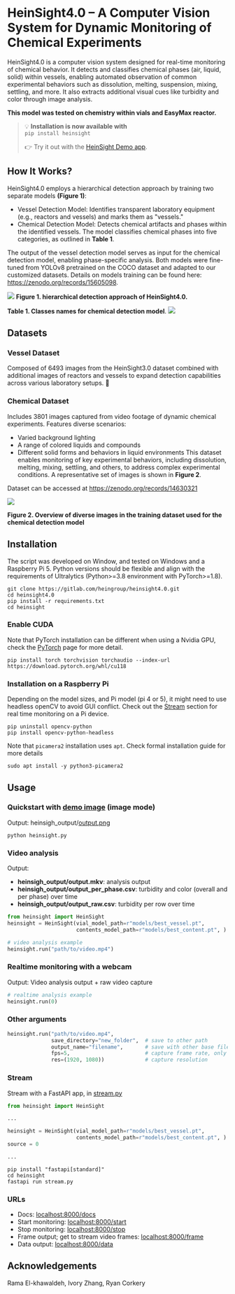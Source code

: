 # HeinSight4.0 – A Computer Vision System for Dynamic Monitoring of Chemical Experiments
HeinSight4.0 is a computer vision system designed for real-time monitoring of chemical behavior. It detects and classifies chemical phases (air, liquid, solid) within vessels, enabling automated observation of common experimental behaviors such as dissolution, melting, suspension, mixing, settling, and more. It also extracts additional visual cues like turbidity and color through image analysis.

**This model was tested on chemistry within vials and EasyMax reactor.**
> 💡 **Installation is now available with**  
> `pip install heinsight`  
>  
> 👉 Try it out with the [HeinSight Demo app](https://huggingface.co/spaces/ivoryzhang/HeinSight-Demo).
## How It Works?
HeinSight4.0 employs a hierarchical detection approach by training two separate models **(Figure 1)**:
- Vessel Detection Model: Identifies transparent laboratory equipment (e.g., reactors and vessels) and marks them as "vessels."
- Chemical Detection Model: Detects chemical artifacts and phases within the identified vessels. The model classifies chemical phases into five categories, as outlined in **Table 1**.

The output of the vessel detection model serves as input for the chemical detection model, enabling phase-specific analysis. Both models were fine-tuned from YOLOv8 pretrained on the COCO dataset and adapted to our customized datasets.
Details on models training can be found here: https://zenodo.org/records/15605098. 

![](https://gitlab.com/heingroup/heinsight4.0/-/raw/main/docs/model_method.png)
**Figure 1. hierarchical detection approach of HeinSight4.0.** 



**Table 1. Classes names for chemical detection model**. 
![](https://gitlab.com/heingroup/heinsight4.0/-/raw/main/docs/classes.png)


## Datasets
### Vessel Dataset
Composed of 6493 images from the HeinSight3.0 dataset combined with additional images of reactors and vessels to expand detection capabilities across various laboratory setups.
	
### Chemical Dataset
Includes 3801 images captured from video footage of dynamic chemical experiments.
Features diverse scenarios:
* Varied background lighting
* A range of colored liquids and compounds
* Different solid forms and behaviors in liquid environments
This dataset enables monitoring of key experimental behaviors, including dissolution, melting, mixing, settling, and others, to address complex experimental conditions. A representative set of images is shown in **Figure 2**.

Dataset can be accessed at https://zenodo.org/records/14630321


![](https://gitlab.com/heingroup/heinsight4.0/-/raw/main/docs/dataset.png)

**Figure 2. Overview of diverse images in the training dataset used for the chemical detection model**

## Installation
The script was developed on Window, and tested on Windows and a Raspberry Pi 5. Python versions should be flexible and align with the requirements of Ultralytics
(Python>=3.8 environment with PyTorch>=1.8). 
```commandline
git clone https://gitlab.com/heingroup/heinsight4.0.git
cd heinsight4.0
pip install -r requirements.txt
cd heinsight
```
### Enable CUDA
Note that PyTorch installation can be different when using a Nvidia GPU, check the [PyTorch](https://pytorch.org/) page for more detail.  
```
pip install torch torchvision torchaudio --index-url https://download.pytorch.org/whl/cu118
```
### Installation on a Raspberry Pi

Depending on the model sizes, and Pi model (pi 4 or 5), it might need to use headless openCV to avoid GUI conflict. Check out the [Stream](#stream) section for real time monitoring on a Pi device.
```
pip uninstall opencv-python
pip install opencv-python-headless
```
Note that `picamera2` installation uses `apt`. Check formal installation guide for more details
```
sudo apt install -y python3-picamera2
```

## Usage
### Quickstart with [demo image](https://gitlab.com/heingroup/heinsight4.0/-/blob/main/examples/demo.png) (image mode)
Output: heinsigh_output/[output.png](https://gitlab.com/heingroup/heinsight4.0/-/blob/main/examples/demo_output.png)
```commandline
python heinsight.py
```
### Video analysis 
Output: 
* **heinsigh_output/output.mkv**: analysis output
* **heinsigh_output/output_per_phase.csv**: turbidity and color (overall and per phase) over time
* **heinsigh_output/output_raw.csv**: turbidity per row over time
```python
from heinsight import HeinSight
heinsight = HeinSight(vial_model_path=r"models/best_vessel.pt",
                      contents_model_path=r"models/best_content.pt", )

# video analysis example
heinsight.run("path/to/video.mp4")
```

### Realtime monitoring with a webcam
Output: Video analysis output + raw video capture
```python
# realtime analysis example
heinsight.run(0)
```

### Other arguments
```python
heinsight.run("path/to/video.mp4", 
              save_directory="new_folder",  # save to other path
              output_name="filename",       # save with other base filename
              fps=5,                        # capture frame rate, only available with webcam
              res=(1920, 1080))             # capture resolution
```

### Stream
Stream with a FastAPI app, in [stream.py](https://gitlab.com/heingroup/heinsight4.0/-/blob/main/heinsight/stream.py)

```python
from heinsight import HeinSight

...

heinsight = HeinSight(vial_model_path=r"models/best_vessel.pt",
                      contents_model_path=r"models/best_content.pt", )
source = 0

...
```
```commandline
pip install "fastapi[standard]"
cd heinsight
fastapi run stream.py
```
### URLs
* Docs:   [localhost:8000/docs](http://localhost:8000/docs)
* Start monitoring:   [localhost:8000/start](http://localhost:8000/start) 
* Stop monitoring:    [localhost:8000/stop](http://localhost:8000/stop) 
* Frame output; get to stream video frames:    [localhost:8000/frame](http://localhost:8000/frame)
* Data output:    [localhost:8000/data](http://localhost:8000/data)

## Acknowledgements
Rama El-khawaldeh, Ivory Zhang, Ryan Corkery
